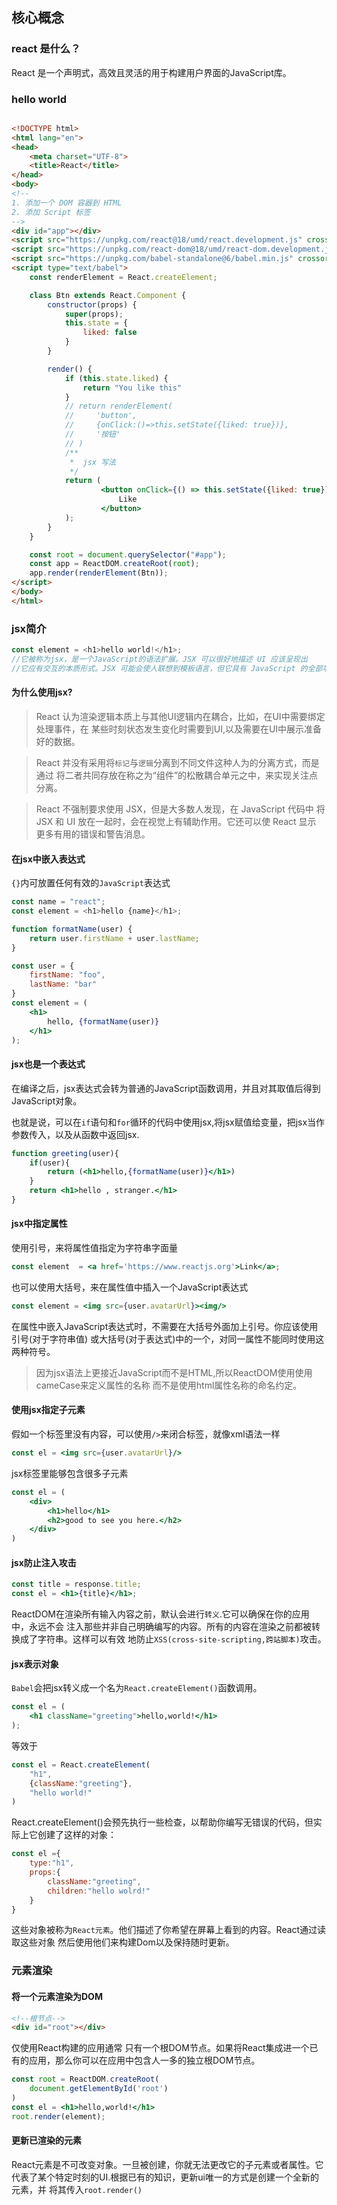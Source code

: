 ## 核心概念

### react 是什么？

React 是一个声明式，高效且灵活的用于构建用户界面的JavaScript库。

### hello world

```html

<!DOCTYPE html>
<html lang="en">
<head>
    <meta charset="UTF-8">
    <title>React</title>
</head>
<body>
<!--
1. 添加一个 DOM 容器到 HTML
2. 添加 Script 标签
-->
<div id="app"></div>
<script src="https://unpkg.com/react@18/umd/react.development.js" crossorigin></script>
<script src="https://unpkg.com/react-dom@18/umd/react-dom.development.js" crossorigin></script>
<script src="https://unpkg.com/babel-standalone@6/babel.min.js" crossorigin></script>
<script type="text/babel">
    const renderElement = React.createElement;

    class Btn extends React.Component {
        constructor(props) {
            super(props);
            this.state = {
                liked: false
            }
        }

        render() {
            if (this.state.liked) {
                return "You like this"
            }
            // return renderElement(
            //     'button',
            //     {onClick:()=>this.setState({liked: true})},
            //     '按钮'
            // )
            /**
             *  jsx 写法
             */
            return (
                    <button onClick={() => this.setState({liked: true})}>
                        Like
                    </button>
            );
        }
    }

    const root = document.querySelector("#app");
    const app = ReactDOM.createRoot(root);
    app.render(renderElement(Btn));
</script>
</body>
</html>
```

### jsx简介

```javascript
const element = <h1>hello world!</h1>;
//它被称为jsx，是一个JavaScript的语法扩展。JSX 可以很好地描述 UI 应该呈现出
//它应有交互的本质形式。JSX 可能会使人联想到模板语言，但它具有 JavaScript 的全部功能。
```

#### 为什么使用jsx?

> React 认为渲染逻辑本质上与其他UI逻辑内在耦合，比如，在UI中需要绑定处理事件，在
> 某些时刻状态发生变化时需要到UI,以及需要在UI中展示准备好的数据。

> React 并没有采用将`标记`与`逻辑`分离到不同文件这种人为的分离方式，而是通过
> 将二者共同存放在称之为“组件”的松散耦合单元之中，来实现关注点分离。

> React 不强制要求使用 JSX，但是大多数人发现，在 JavaScript 代码中
> 将 JSX 和 UI 放在一起时，会在视觉上有辅助作用。它还可以使 React 显示
> 更多有用的错误和警告消息。

#### 在jsx中嵌入表达式

`{}`内可放置任何有效的`JavaScript`表达式

```javascript
const name = "react";
const element = <h1>hello {name}</h1>;
```

```jsx
function formatName(user) {
    return user.firstName + user.lastName;
}

const user = {
    firstName: "foo",
    lastName: "bar"
}
const element = (
    <h1>
        hello, {formatName(user)}
    </h1>
);
```

#### jsx也是一个表达式

在编译之后，jsx表达式会转为普通的JavaScript函数调用，并且对其取值后得到JavaScript对象。

也就是说，可以在`if`语句和`for`循环的代码中使用jsx,将jsx赋值给变量，把jsx当作参数传入，以及从函数中返回jsx.

```jsx
function greeting(user){
    if(user){
        return (<h1>hello,{formatName(user)}</h1>)
    }
    return <h1>hello , stranger.</h1>
}
```

#### jsx中指定属性

使用引号，来将属性值指定为字符串字面量
```jsx
const element  = <a href='https://www.reactjs.org'>Link</a>;
```

也可以使用大括号，来在属性值中插入一个JavaScript表达式
```jsx
const element = <img src={user.avatarUrl}><img/>
```

在属性中嵌入JavaScript表达式时，不需要在大括号外面加上引号。你应该使用引号(对于字符串值)
或大括号(对于表达式)中的一个，对同一属性不能同时使用这两种符号。

> 因为jsx语法上更接近JavaScript而不是HTML,所以ReactDOM使用使用cameCase来定义属性的名称
> 而不是使用html属性名称的命名约定。

#### 使用jsx指定子元素

假如一个标签里没有内容，可以使用`/>`来闭合标签，就像xml语法一样
```jsx
const el = <img src={user.avatarUrl}/>
```
jsx标签里能够包含很多子元素
```jsx
const el = (
    <div>
        <h1>hello</h1>
        <h2>good to see you here.</h2>
    </div>
)
```

#### jsx防止注入攻击
```jsx
const title = response.title;
const el = <h1>{title}</h1>;
```

ReactDOM在渲染所有输入内容之前，默认会进行`转义`.它可以确保在你的应用中，永远不会
注入那些并非自己明确编写的内容。所有的内容在渲染之前都被转换成了字符串。这样可以有效
地防止`XSS(cross-site-scripting,跨站脚本)`攻击。

#### jsx表示对象
`Babel`会把jsx转义成一个名为`React.createElement()`函数调用。

```jsx
const el = (
    <h1 className="greeting">hello,world!</h1>
);
```
等效于
```jsx
const el = React.createElement(
    "h1",
    {className:"greeting"},
    "hello world!"
)
```
React.createElement()会预先执行一些检查，以帮助你编写无错误的代码，但实际上它创建了这样的对象：

```jsx
const el ={
    type:"h1",
    props:{
        className:"greeting",
        children:"hello wolrd!"
    }
}
```
这些对象被称为`React元素`。他们描述了你希望在屏幕上看到的内容。React通过读取这些对象
然后使用他们来构建Dom以及保持随时更新。

### 元素渲染

#### 将一个元素渲染为DOM

```html
<!--根节点-->
<div id="root"></div>
```

仅使用React构建的应用通常 只有一个根DOM节点。如果将React集成进一个已有的应用，那么你可以在应用中包含人一多的独立根DOM节点。

```jsx
const root = ReactDOM.createRoot(
    document.getElementById('root')
)
const el = <h1>hello,world!</h1>
root.render(element);
```

#### 更新已渲染的元素

React元素是不可改变对象。一旦被创建，你就无法更改它的子元素或者属性。它代表了某个特定时刻的UI.根据已有的知识，更新ui唯一的方式是创建一个全新的元素，并
将其传入`root.render()`


